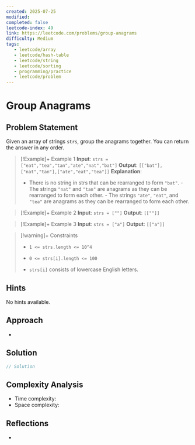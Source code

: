 ```yaml
---
created: 2025-07-25
modified: 
completed: false
leetcode-index: 49 
link: https://leetcode.com/problems/group-anagrams
difficulty: Medium 
tags:
   - leetcode/array
   - leetcode/hash-table
   - leetcode/string
   - leetcode/sorting 
   - programming/practice
   - leetcode/problem
---
```

# Group Anagrams

## Problem Statement
Given an array of strings `strs`, group the <span data-keyword="anagram">anagrams</span> together. You can return the answer in any order.

 

>[!Example]+ Example 1
>**Input**: `strs = ["eat","tea","tan","ate","nat","bat"]`
>**Output**: `[["bat"],["nat","tan"],["ate","eat","tea"]]`
>**Explanation**:
>- There is no string in strs that can be rearranged to form `"bat"`. 	 - The strings `"nat"` and `"tan"` are anagrams as they can be rearranged to form each other. 	 - The strings `"ate"`, `"eat"`, and `"tea"` are anagrams as they can be rearranged to form each other.   

>[!Example]+ Example 2
>**Input**: `strs = [""]`
>**Output**: `[[""]]`

>[!Example]+ Example 3
>**Input**: `strs = ["a"]`
>**Output**: `[["a"]]`

>[!warning]+ Constraints
>- `1 <= strs.length <= 10^4`
>
>- `0 <= strs[i].length <= 100`
>
>- `strs[i]` consists of lowercase English letters.
## Hints
No hints available.
## Approach

- 
## Solution

```cpp
// Solution
```

## Complexity Analysis

- Time complexity: 
- Space complexity: 

## Reflections
- 